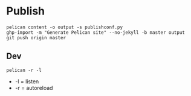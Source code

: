 # Publish 

```
pelican content -o output -s publishconf.py                                                                                                
ghp-import -m "Generate Pelican site" --no-jekyll -b master output
git push origin master
```

## Dev

```
pelican -r -l
```

* -l = listen
* -r = autoreload
